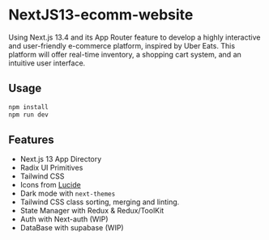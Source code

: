 # NextJS13-ecomm-website

Using Next.js 13.4 and its App Router feature to develop a highly interactive and user-friendly e-commerce platform, inspired by Uber Eats. This platform will offer real-time inventory, a shopping cart system, and an intuitive user interface.

## Usage

```bash
npm install
npm run dev
```

## Features

- Next.js 13 App Directory
- Radix UI Primitives
- Tailwind CSS
- Icons from [Lucide](https://lucide.dev)
- Dark mode with `next-themes`
- Tailwind CSS class sorting, merging and linting.
- State Manager with Redux & Redux/ToolKit
- Auth with Next-auth (WIP)
- DataBase with supabase (WIP)
